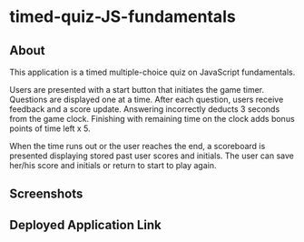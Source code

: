 # timed-quiz-JS-fundamentals

## About

This application is a timed multiple-choice quiz on JavaScript fundamentals.

Users are presented with a start button that initiates the game timer. Questions are displayed one at a time. After each question, users receive feedback and a score update. Answering incorrectly deducts 3 seconds from the game clock. Finishing with remaining time on the clock adds bonus points of time left x 5.

When the time runs out or the user reaches the end, a scoreboard is presented displaying stored past user scores and initials. The user can save her/his score and initials or return to start to play again.

## Screenshots

## Deployed Application Link
